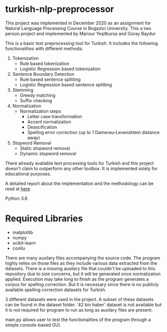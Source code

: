 # turkish-nlp-preprocessor

This project was implemented in December 2020 as an assignment for Natural Language Processing Course in Bogazici University.
This a two person project and implemented by Mansur Yeşilbursa and Güray Baydur

This is a basic text preprocessing tool for Turkish. It includes the following functionalities with different methods:
1) Tokenization
    * Rule based tokenization
    * Logistic Regression based tokenization
2) Sentence Boundary Detection
    * Rule based sentence splitting
    * Logistic Regression based sentence splitting 
3) Stemming
    * Greedy matching
    * Suffix checking
4) Normalization
    - Normalization steps
      - Letter case transformation
      - Accent normalization
      - Deascification
      - Spelling error correction (up to 1 Damerau–Levenshtein distance away)
5) Stopword Removal
    * Static stopword removal
    * Dynamic stopword removal

There already available text processing tools for Turkish and this project doesn't claim to outperform any other toolbox.
It is implemented solely for educational purposes. 

A detailed report about the implementation and the methodology can be read at [here](https://docs.google.com/document/d/1JIIki6IpFYcaYSIHpJ4qsKuXGmspikYfwMoJbbsNmYA/edit?usp=sharing)

Python 3.6
# Required Libraries
* matplotlib
* numpy
* scikit-learn
* conllu



There are many auxilary files accompanying the source code. The program highly relies on those files as they include various data extracted from the datasets.
There is a missing auxilary file that couldn't be uploaded to this repository due to size concerns, but it will be generated once normalization applied. Execution may take long  to finish as the program generates a corpus for spelling correction. But it is necessary since there is no publicly available spelling correction datasets for Turkish.

3 different datasets were used in the project. A subset of these datasets can be found in the dataset folder. '42 bin haber' dataset is not available but it is not required for program to run as long as auxilary files are present.

main.py allows user to test the functionalities of the program through a simple console-based GUI. 
